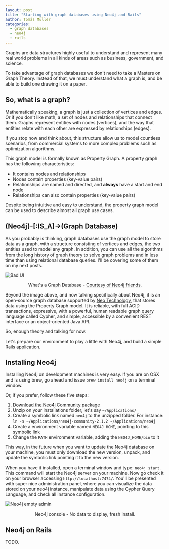 ```yaml
---
layout: post
title: "Starting with graph databases using Neo4j and Rails"
author: Tomás Müller
categories:
  - graph databases
  - neo4j
  - rails
---
```


Graphs are data structures highly useful to understand and represent many
real world problems in all kinds of areas such as business, government, and
science.

<!--more-->

To take advantage of graph databases we don't need to take a Masters on Graph
Theory. Instead of that, we must understand what a graph is, and be able to
build one drawing it on a paper.

## So, what is a graph?

Mathematically speaking, a graph is just a collection of vertices and edges. Or
if you don't like math, a set of nodes and relationships that connect
them. Graphs represent entities with nodes (vertices), and the way that entities
relate with each other are expressed by relationships (edges).

If you stop now and think about, this structure allow us to model countless
scenarios, from commercial systems to more complex problems such as optimization
algorithms.

This graph model is formally known as Property Graph. A property graph has the
following characteristics:

- It contains nodes and relationships
- Nodes contain properties (key-value pairs)
- Relationships are named and directed, and **always** have a start and end node
- Relationships can also contain properties (key-value pairs)

Despite being intuitive and easy to understand, the property graph model can be
used to describe almost all graph use cases.

## (Neo4j)-[:IS_A]->(Graph Database)

As you probably is thinking, graph databases use the graph model to store data
as a graph, with a structure consisting of vertices and edges, the two entities
used to model any graph. In addition, you can use all the algorithms from the
long history of graph theory to solve graph problems and in less time than
using relational database queries. I'll be covering some of them on my next posts.

![Bad UI](/blog/images/posts/2014-07-25/graph_databases.png)
<div style="text-align: center;">What's a Graph Database - <a href="http://www.neo4j.org/learn/neo4j">Courtesy of Neo4j friends</a>.</div>
<p> </p>

Beyond the image above, and now talking specifically about Neo4j, it is an open-source graph database supported by 
[Neo Technology](http://www.neotechnology.com/), that stores data using the Property Graph model. It is reliable, with 
full ACID transactions, expressive, with a powerful, human readable graph query language called Cypher, and simple, 
accessible by a convenient REST interface or an object-oriented Java API.

So, enough theory and talking for now.

Let's prepare our environment to play a little with Neo4j, and build a simple Rails application.

## Installing Neo4j

Installing Neo4j on development machines is very easy. If you are on OSX and is
using brew, go ahead and issue `brew install neo4j` on a terminal window.

Or, if you prefer, follow these five steps:

1. [Download the Neo4j Community package](http://www.neo4j.org/download)
2. Unzip on your installations folder, let's say `~/Applications/`
3. Create a symbolic link named `neo4j` to the unzipped folder. For instance: `ln -s ~/Applications/neo4j-community-2.1.2 ~/Applications/neo4j`
4. Create a environment variable named `NEO4J_HOME`, pointing to this symbolic link
5. Change the `PATH` environment variable, adding the `NEO4J_HOME/bin` to it

This way, in the future when you want to update the Neo4j database on your
machine, you must only download the new version, unpack, and update the symbolic
link pointing it to the new version.

When you have it installed, open a terminal window and type: `neo4j start`. This
command will start the Neo4j server on your machine. Now go check it on your
browser accessing `http://localhost:7474/`. You'll be presented with super nice
administration panel, where you can visualize the data stored on your neo4j
instance, manipulate data using the Cypher Query Language, and check all instance configuration.

![Neo4j empty admin](/blog/images/posts/2014-07-25/neo4j_admin_empty.png)
<div style="text-align: center;">Neo4j console - No data to display, fresh install.</div>
<p> </p>

## Neo4j on Rails

TODO.
